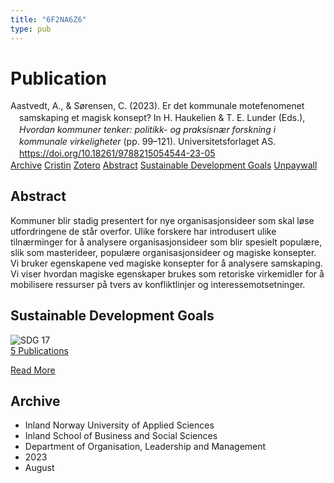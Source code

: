 ```yaml
---
title: "6F2NA6Z6"
type: pub
---
```

<h1>Publication</h1>
<article id="csl-bib-container-6F2NA6Z6" class="csl-bib-container">
  <div class="csl-bib-body" style="line-height: 1.35; padding-left: 1em; text-indent:-1em;">
  <div class="csl-entry">Aastvedt, A., &amp; S&#xF8;rensen, C. (2023). Er det kommunale motefenomenet samskaping et magisk konsept? In H. Haukelien &amp; T. E. Lunder (Eds.), <i>Hvordan kommuner tenker: politikk- og praksisn&#xE6;r forskning i kommunale virkeligheter</i> (pp. 99&#x2013;121). Universitetsforlaget AS. <a href="https://doi.org/10.18261/9788215054544-23-05">https://doi.org/10.18261/9788215054544-23-05</a></div>
</div>
  <div class="csl-bib-buttons">
    <a href="#taxonomy-article-6F2NA6Z6" class="csl-bib-button">Archive</a>
    <a href="https://app.cristin.no/results/show.jsf?id=2164772" alt="Cristin URL" class="csl-bib-button">Cristin</a>
    <a href="http://zotero.org/groups/5402882/items/6F2NA6Z6" alt="Zotero URL" class="csl-bib-button">Zotero</a>
    <a href="#abstract-article-6F2NA6Z6" class="csl-bib-button">Abstract</a>
    <a href="#sdg-article-6F2NA6Z6" class="csl-bib-button">Sustainable Development Goals</a>
    <a href="https://doi.org/10.18261/9788215054544-23-05" class="csl-bib-button">Unpaywall</a>
  </div>
  <div id="csl-bib-meta-container-6F2NA6Z6"></div>
</article>
<div id="csl-bib-meta-6F2NA6Z6" class="csl-bib-meta">
  <article id="abstract-article-6F2NA6Z6" class="abstract-article">
    <h1>Abstract</h1>
    Kommuner blir stadig presentert for nye organisasjonsideer som skal løse utfordringene de står overfor. Ulike forskere har introdusert ulike tilnærminger for å analysere organisasjonsideer som blir spesielt populære, slik som masterideer, populære organisasjonsideer og magiske konsepter. Vi bruker egenskapene ved magiske konsepter for å analysere samskaping. Vi viser hvordan magiske egenskaper brukes som retoriske virkemidler for å mobilisere ressurser på tvers av konfliktlinjer og interessemotsetninger.
  </article>
  <article id="sdg-article-6F2NA6Z6" class="sdg-article">
    <h1>Sustainable Development Goals</h1>
    <div class="sdg-container"><div id="sdg17" class="sdg"> <img src="{{< params subfolder >}}images/sdg/sdg17_en.png" class="image" alt="SDG 17"> <div class="sdg-overlay"> <a href="{{< params subfolder >}}en/archive/?sdg=17#archive" class="sdg-publication-count"><span>5</span> Publications</a> <p><a href="https://sdgs.un.org/goals/goal17" class="sdg-read-more">Read More</a></p> </div> </div></div>
  </article>
  <article id="taxonomy-article-6F2NA6Z6" class="taxonomy-article">
    <h1>Archive</h1>
    <ul>
      <li>Inland Norway University of Applied Sciences</li>
      <li>Inland School of Business and Social Sciences</li>
      <li>Department of Organisation, Leadership and Management</li>
      <li>2023</li>
      <li>August</li>
    </ul>
  </article>
</div>
